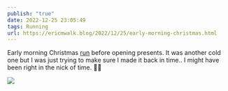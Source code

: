 ```yaml
---
publish: "true"
date: 2022-12-25 23:05:49
tags: Running
url: https://ericmwalk.blog/2022/12/25/early-morning-christmas.html
---
```


Early morning Christmas [run](http://www.strava.com/activities/8291115226) before opening presents. It was another cold one but I was just trying to make sure I made it back in time.. I might have been right in the nick of time. 🎄🥶


![](https://ericmwalk.blog/uploads/2022/9fb28b09cf.jpg)